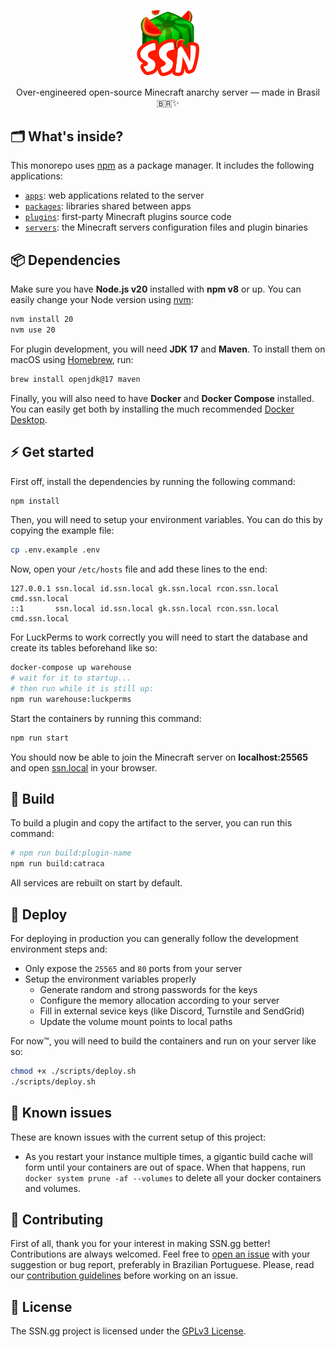 <p align="center">
  <img src="./packages/ssnkit/assets/img/ssn-icon.png" width="100" />
</p>

<p align="center">
  Over-engineered open-source Minecraft anarchy server — made in Brasil 🇧🇷✨
</p>

## 🗂 What's inside?

This monorepo uses [npm](https://www.npmjs.com/) as a package manager. It includes the following applications:

- [`apps`](./apps): web applications related to the server
- [`packages`](./packages): libraries shared between apps
- [`plugins`](./plugins): first-party Minecraft plugins source code
- [`servers`](./servers): the Minecraft servers configuration files and plugin binaries

## 📦 Dependencies

Make sure you have **Node.js v20** installed with **npm v8** or up. You can easily change your Node version using [nvm](https://github.com/nvm-sh/nvm):

```bash
nvm install 20
nvm use 20
```

For plugin development, you will need **JDK 17** and **Maven**. To install them on macOS using [Homebrew](https://brew.sh), run:

```bash
brew install openjdk@17 maven
```

Finally, you will also need to have **Docker** and **Docker Compose** installed. You can easily get both by installing the much recommended [Docker Desktop](https://www.docker.com/products/docker-desktop).

## ⚡️ Get started

First off, install the dependencies by running the following command:

```bash
npm install
```

Then, you will need to setup your environment variables. You can do this by copying the example file:

```bash
cp .env.example .env
```

Now, open your `/etc/hosts` file and add these lines to the end:

```
127.0.0.1 ssn.local id.ssn.local gk.ssn.local rcon.ssn.local cmd.ssn.local
::1       ssn.local id.ssn.local gk.ssn.local rcon.ssn.local cmd.ssn.local
```

For LuckPerms to work correctly you will need to start the database and create its tables beforehand like so:

```bash
docker-compose up warehouse
# wait for it to startup...
# then run while it is still up:
npm run warehouse:luckperms
```

Start the containers by running this command:

```bash
npm run start
```

You should now be able to join the Minecraft server on **localhost:25565** and open [ssn.local](http://ssn.local) in your browser.

## 🧰 Build

To build a plugin and copy the artifact to the server, you can run this command:

```bash
# npm run build:plugin-name
npm run build:catraca
```

All services are rebuilt on start by default.

## 🚀 Deploy

For deploying in production you can generally follow the development environment steps and:

- Only expose the `25565` and `80` ports from your server
- Setup the environment variables properly
  - Generate random and strong passwords for the keys
  - Configure the memory allocation according to your server
  - Fill in external sevice keys (like Discord, Turnstile and SendGrid)
  - Update the volume mount points to local paths

For now™, you will need to build the containers and run on your server like so:

```bash
chmod +x ./scripts/deploy.sh
./scripts/deploy.sh
```

## 🤒 Known issues

These are known issues with the current setup of this project:

- As you restart your instance multiple times, a gigantic build cache will form until your containers are out of space. When that happens, run `docker system prune -af --volumes` to delete all your docker containers and volumes.

## 🤝 Contributing

First of all, thank you for your interest in making SSN.gg better! Contributions are always welcomed. Feel free to [open an issue](https://github.com/doceazedo/ssn/issues) with your suggestion or bug report, preferably in Brazilian Portuguese. Please, read our [contribution guidelines](CONTRIBUTING.md) before working on an issue.

## 📝 License

The SSN.gg project is licensed under the [GPLv3 License](LICENSE).
